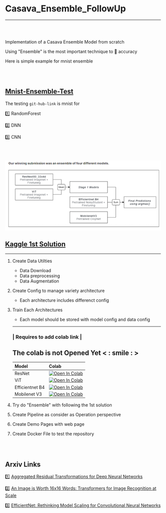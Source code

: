 # Casava_Ensemble_FollowUp
--------------

<br/><br/>

Implementation of a Casava Ensemble Model from scratch

Using "Ensemble" is the most important technique to 🚀 accuracy

Here is simple example for mnist ensemble

<br/><br/>

## [Mnist-Ensemble-Test](https://github.com/seunghwan1228/Ensemble-Testing/blob/master/For_ensemble_testing.ipynb) 

The testing `git-hub-link` is mnist for 

:one: RandomForest

:two: DNN

:three: CNN 


<br/><br/>

![1st Solution](docs/ensemble_method.png)
##  [Kaggle 1st Solution](https://www.kaggle.com/c/cassava-leaf-disease-classification/discussion/221957)

-----------

1. Create Data Utilties 
    - Data Download
    - Data preprocessing
    - Data Augmentation

2. Create Config to manage variety architecture
    - Each architecture includes differenct config

3. Train Each Architectures
    - Each model should be stored with model config and data config

    -------
    ###  | Requires to add colab link |
    The colab is not Opened Yet < : smile : >
    ------
    | Model | Colab |
    |---|---|
    |ResNet|[![Open In Colab](https://colab.research.google.com/assets/colab-badge.svg)]()|
    |ViT|[![Open In Colab](https://colab.research.google.com/assets/colab-badge.svg)]()|
    |Efficientnet B4|[![Open In Colab](https://colab.research.google.com/assets/colab-badge.svg)]()|
    |Mobilenet V3|[![Open In Colab](https://colab.research.google.com/assets/colab-badge.svg)]()|


4. Try do "Ensemble" with following the 1st solution

5. Create Pipeline as consider as Operation perspective

6. Create Demo Pages with web page

7. Create Docker File to test the repository

<br/><br/>


## Arxiv Links

:one: [Aggregated Residual Transformations for Deep Neural Networks](https://arxiv.org/abs/1611.05431)

:two: [An Image is Worth 16x16 Words: Transformers for Image Recognition at Scale](https://arxiv.org/abs/2010.11929)

:three: [EfficientNet: Rethinking Model Scaling for Convolutional Neural Networks](https://arxiv.org/abs/1905.11946)


